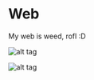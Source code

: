 # Web

My web is weed, rofl :D


![alt tag](http://weedmemes.com/wp-content/uploads/2015/12/weedmemes-smoke-weed-everyday-322x212.jpg)


![alt tag](http://soft-library.com/wp-content/uploads/Amigo.jpg)
